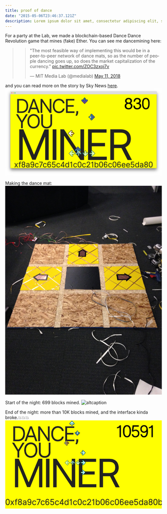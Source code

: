 ```yaml
---
title: proof of dance
date: "2015-05-06T23:46:37.121Z"
description: Lorem ipsum dolor sit amet, consectetur adipiscing elit, sed do eiusmod tempor incididunt ut labore et dolore magna aliqua. Ut enim ad minim veniam, quis nostrud exercitation ullamco laboris nisi ut aliquip ex ea commodo consequat. Duis aute irure dolor in reprehenderit in voluptate velit esse cillum dolore eu fugiat nulla pariatur. Excepteur sint occaecat cupidatat non proident, sunt in culpa qui officia deserunt mollit anim id est laborum.
---
```


For a party at the Lab, we made a blockchain-based Dance Dance Revolution game that mines (fake) Ether. You can see me dancemining here:

> <blockquote class="twitter-tweet"><p lang="en" dir="ltr">&quot;The most feasible way of implementing this would be in a peer-to-peer network of dance mats, so as the number of people dancing goes up, so does the market capitalization of the currency.&quot; <a href="https://t.co/ZOC3zxoj7v">pic.twitter.com/ZOC3zxoj7v</a></p>&mdash; MIT Media Lab (@medialab) <a href="https://twitter.com/medialab/status/995030432163991552?ref_src=twsrc%5Etfw">May 11, 2018</a></blockquote>

and you can read more on the story by Sky News <a href="https://news.sky.com/story/in-the-future-youll-mine-cryptocurrency-by-dancing-11374514" target="_blank">here</a>.
![altcaption](proofofdance.png)

<span class="caption">Making the dance mat:</span>
![altcaption](proofofdance1.JPG)

<span class="caption">Start of the night: 699 blocks mined.</span>
![altcaption](2.jpg)

<span class="caption">End of the night: more than 10K blocks mined, and the interface kinda broke.💥💥💥</span>
![altcaption](3.jpg)
